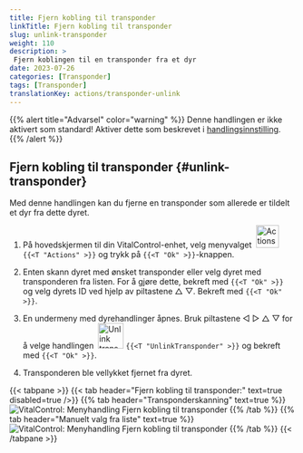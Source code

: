 ```yaml
---
title: Fjern kobling til transponder
linkTitle: Fjern kobling til transponder
slug: unlink-transponder
weight: 110
description: >
 Fjern koblingen til en transponder fra et dyr
date: 2023-07-26
categories: [Transponder]
tags: [Transponder]
translationKey: actions/transponder-unlink
---
```

{{% alert title="Advarsel" color="warning" %}}
Denne handlingen er ikke aktivert som standard! Aktiver dette som beskrevet i [handlingsinnstilling](../setting/).
{{% /alert %}}

## Fjern kobling til transponder {#unlink-transponder}

Med denne handlingen kan du fjerne en transponder som allerede er tildelt et dyr fra dette dyret.

1. På hovedskjermen til din VitalControl-enhet, velg menyvalget &nbsp;<img src="/icons/actions.svg" width="40" align="bottom" alt="Actions" /> `{{<T "Actions" >}}` og trykk på `{{<T "Ok" >}}`-knappen.

2. Enten skann dyret med ønsket transponder eller velg dyret med transponderen fra listen. For å gjøre dette, bekreft med `{{<T "Ok" >}}` og velg dyrets ID ved hjelp av piltastene △ ▽. Bekreft med `{{<T "Ok" >}}`.

3. En undermeny med dyrehandlinger åpnes. Bruk piltastene ◁ ▷ △ ▽ for å velge handlingen &nbsp;<img src="/icons/actions/unlink-transponder.svg" width="45" align="bottom" alt="Unlink transponder" /> `{{<T "UnlinkTransponder" >}}` og bekreft med `{{<T "Ok" >}}`.

4. Transponderen ble vellykket fjernet fra dyret.

{{< tabpane >}}
{{< tab header="Fjern kobling til transponder:" text=true disabled=true />}}
{{% tab header="Transponderskanning" text=true %}}
![VitalControl: Menyhandling Fjern kobling til transponder](../images/unlinktransponder-scan.png "Fjern kobling til transponder")
{{% /tab %}}
{{% tab header="Manuelt valg fra liste" text=true %}}
![VitalControl: Menyhandling Fjern kobling til transponder](../images/unlinktransponder.png "Fjern kobling til transponder")
{{% /tab %}}
{{< /tabpane >}}
